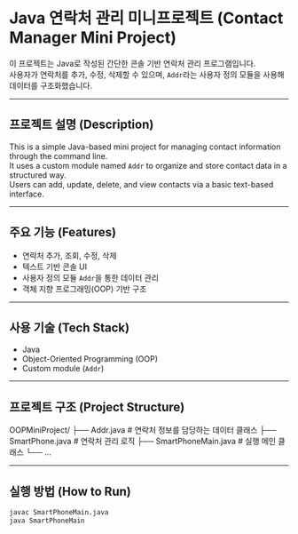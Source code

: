 # Java 연락처 관리 미니프로젝트 (Contact Manager Mini Project)

이 프로젝트는 Java로 작성된 간단한 콘솔 기반 연락처 관리 프로그램입니다.  
사용자가 연락처를 추가, 수정, 삭제할 수 있으며, `Addr`라는 사용자 정의 모듈을 사용해 데이터를 구조화했습니다.

---

## 프로젝트 설명 (Description)

This is a simple Java-based mini project for managing contact information through the command line.  
It uses a custom module named `Addr` to organize and store contact data in a structured way.  
Users can add, update, delete, and view contacts via a basic text-based interface.

---

## 주요 기능 (Features)
- 연락처 추가, 조회, 수정, 삭제
- 텍스트 기반 콘솔 UI
- 사용자 정의 모듈 `Addr`을 통한 데이터 관리
- 객체 지향 프로그래밍(OOP) 기반 구조

---

## 사용 기술 (Tech Stack)
- Java
- Object-Oriented Programming (OOP)
- Custom module (`Addr`)

---

## 프로젝트 구조 (Project Structure)
OOPMiniProject/
├── Addr.java # 연락처 정보를 담당하는 데이터 클래스
├── SmartPhone.java # 연락처 관리 로직
├── SmartPhoneMain.java # 실행 메인 클래스
└── ...


---

## 실행 방법 (How to Run)
```bash
javac SmartPhoneMain.java
java SmartPhoneMain
